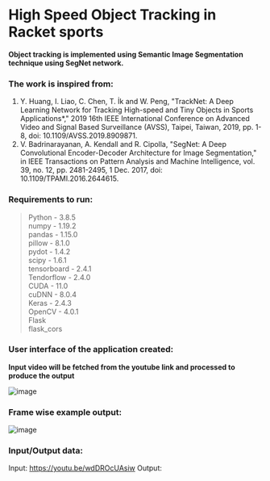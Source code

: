 # High Speed Object Tracking in Racket sports
**Object tracking is implemented using Semantic Image Segmentation technique using SegNet network.**

### The work is inspired from: ###
1. Y. Huang, I. Liao, C. Chen, T. İk and W. Peng, "TrackNet: A Deep Learning Network for Tracking High-speed and Tiny Objects in Sports Applications*," 2019 16th IEEE International Conference on Advanced Video and Signal Based Surveillance (AVSS), Taipei, Taiwan, 2019, pp. 1-8, doi: 10.1109/AVSS.2019.8909871.
2. V. Badrinarayanan, A. Kendall and R. Cipolla, "SegNet: A Deep Convolutional Encoder-Decoder Architecture for Image Segmentation," in IEEE Transactions on Pattern Analysis and Machine Intelligence, vol. 39, no. 12, pp. 2481-2495, 1 Dec. 2017, doi: 10.1109/TPAMI.2016.2644615.

### Requirements to run: ###
>Python - 3.8.5 <br />
>numpy - 1.19.2 <br />
>pandas - 1.15.0 <br />
>pillow - 8.1.0 <br />
>pydot - 1.4.2 <br />
>scipy - 1.6.1 <br />
>tensorboard - 2.4.1 <br />
>Tendorflow - 2.4.0 <br />
>CUDA - 11.0 <br />
>cuDNN - 8.0.4 <br />
>Keras - 2.4.3 <br />
>OpenCV - 4.0.1 <br />
>Flask <br />
>flask_cors <br />
### User interface of the application created:
  **Input video will be fetched from the youtube link and processed to produce the output**
  
  ![image](https://user-images.githubusercontent.com/49316145/113846736-69cecc80-97b4-11eb-8f0c-fd959912ccc0.png)
  
### Frame wise example output:
  
  ![image](https://user-images.githubusercontent.com/49316145/113848247-e6ae7600-97b5-11eb-9113-f6013d762ff3.png)


### Input/Output data:
Input: https://youtu.be/wdDROcUAsiw
Output: 
